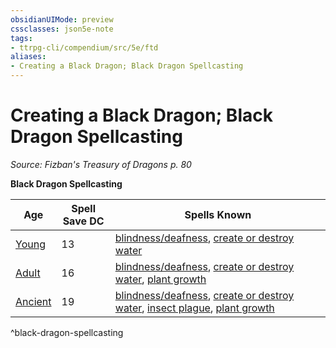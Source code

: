 ```yaml
---
obsidianUIMode: preview
cssclasses: json5e-note
tags:
- ttrpg-cli/compendium/src/5e/ftd
aliases:
- Creating a Black Dragon; Black Dragon Spellcasting
---
```

# Creating a Black Dragon; Black Dragon Spellcasting
*Source: Fizban's Treasury of Dragons p. 80* 

**Black Dragon Spellcasting**

| Age | Spell Save DC | Spells Known |
|-----|---------------|--------------|
| [Young](Інструменти%20ДМ/CLI/bestiary/dragon/young-black-dragon-xmm.md) | 13 | [blindness/deafness](Інструменти%20ДМ/CLI/spells/blindness-deafness-xphb.md), [create or destroy water](Інструменти%20ДМ/CLI/spells/create-or-destroy-water-xphb.md) |
| [Adult](Інструменти%20ДМ/CLI/bestiary/dragon/adult-black-dragon-xmm.md) | 16 | [blindness/deafness](Інструменти%20ДМ/CLI/spells/blindness-deafness-xphb.md), [create or destroy water](Інструменти%20ДМ/CLI/spells/create-or-destroy-water-xphb.md), [plant growth](Інструменти%20ДМ/CLI/spells/plant-growth-xphb.md) |
| [Ancient](Інструменти%20ДМ/CLI/bestiary/dragon/ancient-black-dragon-xmm.md) | 19 | [blindness/deafness](Інструменти%20ДМ/CLI/spells/blindness-deafness-xphb.md), [create or destroy water](Інструменти%20ДМ/CLI/spells/create-or-destroy-water-xphb.md), [insect plague](Інструменти%20ДМ/CLI/spells/insect-plague-xphb.md), [plant growth](Інструменти%20ДМ/CLI/spells/plant-growth-xphb.md) |
^black-dragon-spellcasting